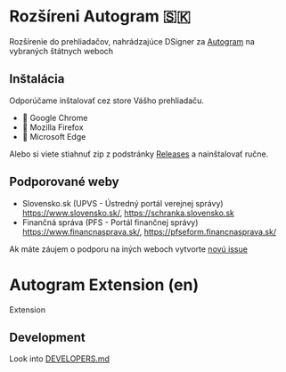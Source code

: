 # Rozšíreni Autogram 🇸🇰

Rozšírenie do prehliadačov, nahrádzajúce DSigner za [Autogram](https://github.com/slovensko-digital/autogram) na vybraných štátnych weboch

## Inštalácia

Odporúčame inštalovať cez store Vášho prehliadaču.

- 🐶 Google Chrome
- 🦊 Mozilla Firefox
- 🐠 Microsoft Edge

Alebo si viete stiahnuť zip z podstránky [Releases](https://github.com/slovensko-digital/autogram-extension/releases) a nainštalovať ručne.

## Podporované weby

- Slovensko.sk (UPVS - Ústredný portál verejnej správy) https://www.slovensko.sk/, https://schranka.slovensko.sk
- Finančná správa (PFS - Portál finančnej správy) https://www.financnasprava.sk/, https://pfseform.financnasprava.sk/

Ak máte záujem o podporu na iných weboch vytvorte [novú issue](https://github.com/slovensko-digital/autogram-extension/issues/new)

# Autogram Extension (en)

Extension

## Development

Look into [DEVELOPERS.md](DEVELOPERS.md)
